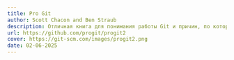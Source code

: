 ```yaml
---
title: Pro Git
author: Scott Chacon and Ben Straub
description: Отличная книга для понимания работы Git и причин, по которым он выйграл у других VCS 
url: https://github.com/progit/progit2
cover: https://git-scm.com/images/progit2.png
date: 02-06-2025
---
```

